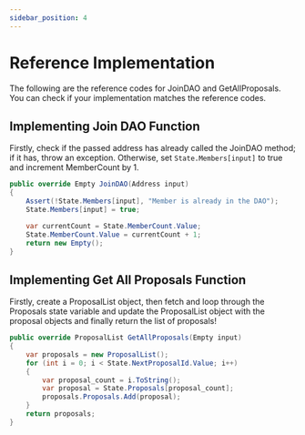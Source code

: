 ```yaml
---
sidebar_position: 4
---
```


# Reference Implementation

The following are the reference codes for JoinDAO and GetAllProposals.
You can check if your implementation matches the reference codes.

## Implementing Join DAO Function

Firstly, check if the passed address has already called the JoinDAO method; if it has, throw an exception. 
Otherwise, set `State.Members[input]` to true and increment MemberCount by 1.

```csharp showLineNumbers
public override Empty JoinDAO(Address input)
{
    Assert(!State.Members[input], "Member is already in the DAO");
    State.Members[input] = true;

    var currentCount = State.MemberCount.Value;
    State.MemberCount.Value = currentCount + 1;
    return new Empty();
}
```

## Implementing Get All Proposals Function

Firstly, create a ProposalList object, then fetch and loop through the Proposals state variable and update the ProposalList object 
with the proposal objects and finally return the list of proposals!

```csharp showLineNumbers
public override ProposalList GetAllProposals(Empty input)
{
    var proposals = new ProposalList();
    for (int i = 0; i < State.NextProposalId.Value; i++)
    {
        var proposal_count = i.ToString();
        var proposal = State.Proposals[proposal_count];
        proposals.Proposals.Add(proposal);
    }
    return proposals;
}
```